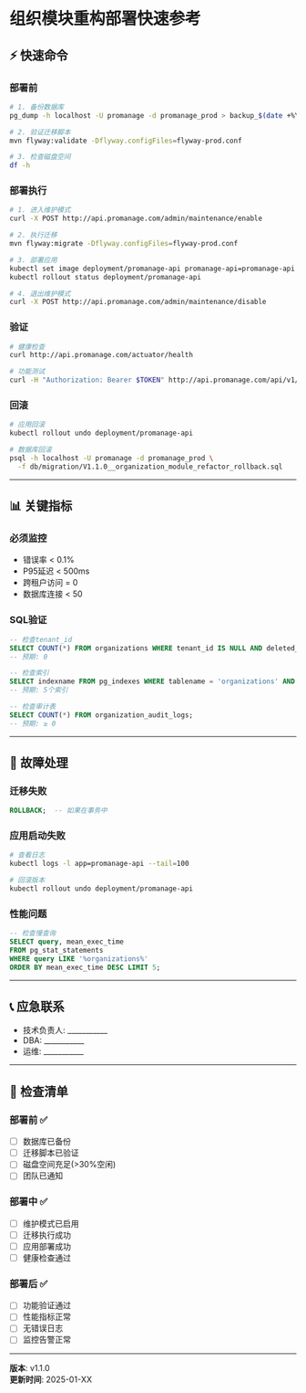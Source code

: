 # 组织模块重构部署快速参考

## ⚡ 快速命令

### 部署前
```bash
# 1. 备份数据库
pg_dump -h localhost -U promanage -d promanage_prod > backup_$(date +%Y%m%d_%H%M%S).sql

# 2. 验证迁移脚本
mvn flyway:validate -Dflyway.configFiles=flyway-prod.conf

# 3. 检查磁盘空间
df -h
```

### 部署执行
```bash
# 1. 进入维护模式
curl -X POST http://api.promanage.com/admin/maintenance/enable

# 2. 执行迁移
mvn flyway:migrate -Dflyway.configFiles=flyway-prod.conf

# 3. 部署应用
kubectl set image deployment/promanage-api promanage-api=promanage-api:v1.1.0
kubectl rollout status deployment/promanage-api

# 4. 退出维护模式
curl -X POST http://api.promanage.com/admin/maintenance/disable
```

### 验证
```bash
# 健康检查
curl http://api.promanage.com/actuator/health

# 功能测试
curl -H "Authorization: Bearer $TOKEN" http://api.promanage.com/api/v1/organizations
```

### 回滚
```bash
# 应用回滚
kubectl rollout undo deployment/promanage-api

# 数据库回滚
psql -h localhost -U promanage -d promanage_prod \
  -f db/migration/V1.1.0__organization_module_refactor_rollback.sql
```

---

## 📊 关键指标

### 必须监控
- 错误率 < 0.1%
- P95延迟 < 500ms
- 跨租户访问 = 0
- 数据库连接 < 50

### SQL验证
```sql
-- 检查tenant_id
SELECT COUNT(*) FROM organizations WHERE tenant_id IS NULL AND deleted_at IS NULL;
-- 预期: 0

-- 检查索引
SELECT indexname FROM pg_indexes WHERE tablename = 'organizations' AND indexname LIKE 'idx_org_%';
-- 预期: 5个索引

-- 检查审计表
SELECT COUNT(*) FROM organization_audit_logs;
-- 预期: ≥ 0
```

---

## 🚨 故障处理

### 迁移失败
```sql
ROLLBACK;  -- 如果在事务中
```

### 应用启动失败
```bash
# 查看日志
kubectl logs -l app=promanage-api --tail=100

# 回滚版本
kubectl rollout undo deployment/promanage-api
```

### 性能问题
```sql
-- 检查慢查询
SELECT query, mean_exec_time 
FROM pg_stat_statements 
WHERE query LIKE '%organizations%' 
ORDER BY mean_exec_time DESC LIMIT 5;
```

---

## 📞 应急联系
- 技术负责人: ___________
- DBA: ___________
- 运维: ___________

---

## 📝 检查清单

### 部署前 ✅
- [ ] 数据库已备份
- [ ] 迁移脚本已验证
- [ ] 磁盘空间充足(>30%空闲)
- [ ] 团队已通知

### 部署中 ✅
- [ ] 维护模式已启用
- [ ] 迁移执行成功
- [ ] 应用部署成功
- [ ] 健康检查通过

### 部署后 ✅
- [ ] 功能验证通过
- [ ] 性能指标正常
- [ ] 无错误日志
- [ ] 监控告警正常

---

**版本**: v1.1.0  
**更新时间**: 2025-01-XX
